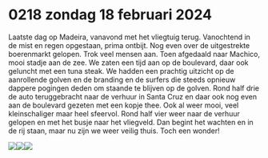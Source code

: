 # 0218 zondag 18 februari 2024
Laatste dag op Madeira, vanavond met het vliegtuig terug. Vanochtend in de mist en regen opgestaan, prima ontbijt. Nog even over de uitgestrekte boerenmarkt gelopen. Trok veel mensen aan. Toen afgedaald naar Machico, mooi stadje aan de zee. We zaten een tijd aan op de boulevard, daar ook geluncht met een tuna steak. We hadden een prachtig uitzicht op de aanrollende golven en de branding en de surfers die steeds opnieuw dappere pogingen deden om staande te blijven op de golven. Rond half drie de auto teruggebracht naar de verhuur in Santa Cruz en daar ook nog even aan de boulevard gezeten met een kopje thee. Ook al weer mooi, veel kleinschaliger maar heel sfeervol. 
Rond half vier weer naar de verhuur gelopen en met het busje naar het vliegveld. Dan begint het wachten en in de rij staan, maar nu zijn we weer veilig thuis. Toch een wonder! 

![](IMG_20240218_135024.jpg)![](IMG_20240218_135528_1.jpg)![](IMG_20240218_144803.jpg)